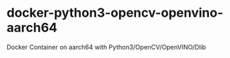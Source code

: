 # docker-python3-opencv-openvino-aarch64
Docker Container on aarch64 with Python3/OpenCV/OpenVINO/Dlib
